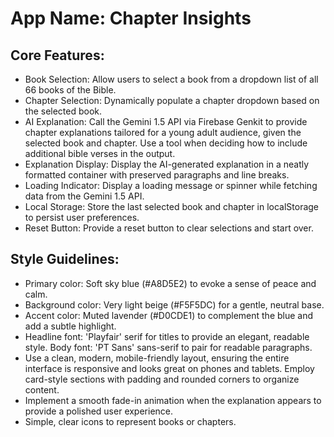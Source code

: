 # **App Name**: Chapter Insights

## Core Features:

- Book Selection: Allow users to select a book from a dropdown list of all 66 books of the Bible.
- Chapter Selection: Dynamically populate a chapter dropdown based on the selected book.
- AI Explanation: Call the Gemini 1.5 API via Firebase Genkit to provide chapter explanations tailored for a young adult audience, given the selected book and chapter. Use a tool when deciding how to include additional bible verses in the output.
- Explanation Display: Display the AI-generated explanation in a neatly formatted container with preserved paragraphs and line breaks.
- Loading Indicator: Display a loading message or spinner while fetching data from the Gemini 1.5 API.
- Local Storage: Store the last selected book and chapter in localStorage to persist user preferences.
- Reset Button: Provide a reset button to clear selections and start over.

## Style Guidelines:

- Primary color: Soft sky blue (#A8D5E2) to evoke a sense of peace and calm.
- Background color: Very light beige (#F5F5DC) for a gentle, neutral base.
- Accent color: Muted lavender (#D0CDE1) to complement the blue and add a subtle highlight.
- Headline font: 'Playfair' serif for titles to provide an elegant, readable style. Body font: 'PT Sans' sans-serif to pair for readable paragraphs.
- Use a clean, modern, mobile-friendly layout, ensuring the entire interface is responsive and looks great on phones and tablets. Employ card-style sections with padding and rounded corners to organize content.
- Implement a smooth fade-in animation when the explanation appears to provide a polished user experience.
- Simple, clear icons to represent books or chapters.